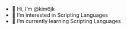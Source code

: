 - 👋 Hi, I’m @kim6jk
- 👀 I’m interested in Scripting Languages
- 🌱 I’m currently learning Scripting Languages
